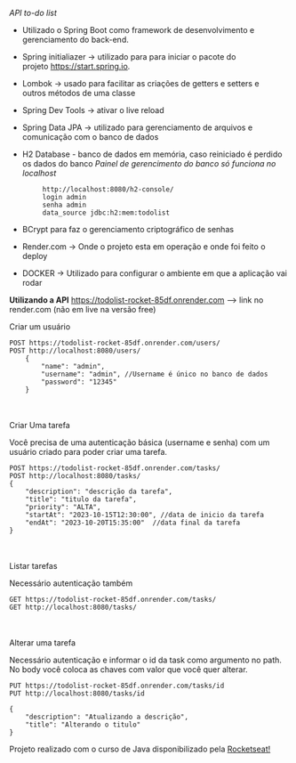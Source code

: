 *API to-do list*

 - Utilizado o Spring Boot como framework de desenvolvimento e
   gerenciamento do back-end.

 - Spring initialiazer -> utilizado para para iniciar o pacote do   
   projeto https://start.spring.io.

 - Lombok -> usado para facilitar as criações de getters e setters e   
   outros métodos de uma classe
   
 - Spring Dev Tools -> ativar o live reload

 - Spring Data JPA -> utilizado para gerenciamento de arquivos e comunicação
   com o banco de dados
   
 - H2 Database - banco de dados em memória, caso reiniciado é perdido os
   dados do banco
   *Painel de gerencimento do banco só funciona no localhost*

		    http://localhost:8080/h2-console/
            login admin
            senha admin
            data_source jdbc:h2:mem:todolist

 - BCrypt para faz o gerenciamento criptográfico de senhas

 - Render.com -> Onde o projeto esta em operação e onde foi feito o deploy

 - DOCKER -> Utilizado para configurar o ambiente em que a aplicação vai rodar

**Utilizando a API**
https://todolist-rocket-85df.onrender.com --> link no render.com (não em live na versão free)
<br>

Criar um usuário

    POST https://todolist-rocket-85df.onrender.com/users/
    POST http://localhost:8080/users/
        {
        	"name": "admin",
        	"username": "admin", //Username é único no banco de dados
        	"password": "12345"
        }
        
<br>
<br>
 Criar Uma tarefa
 
 Você precisa de uma autenticação básica (username e senha) com um usuário criado para poder criar uma tarefa.
	   

    POST https://todolist-rocket-85df.onrender.com/tasks/
    POST http://localhost:8080/tasks/
    {
    	"description": "descrição da tarefa",
    	"title": "titulo da tarefa",
    	"priority": "ALTA",
    	"startAt": "2023-10-15T12:30:00", //data de inicio da tarefa
    	"endAt": "2023-10-20T15:35:00"  //data final da tarefa
    }

<br>
<br>
Listar tarefas

Necessário autenticação também

    GET https://todolist-rocket-85df.onrender.com/tasks/
    GET http://localhost:8080/tasks/

<br>
<br>
Alterar uma tarefa

Necessário autenticação e informar o id da task como argumento no path. 
No body você coloca as chaves com valor que você quer alterar.

	PUT https://todolist-rocket-85df.onrender.com/tasks/id
 	PUT http://localhost:8080/tasks/id

	{
		"description": "Atualizando a descrição",
		"title": "Alterando o titulo"
	}

Projeto realizado com o curso de Java disponibilizado pela [Rocketseat!](https://www.rocketseat.com.br)
